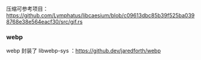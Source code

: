 压缩可参考项目：https://github.com/Lymphatus/libcaesium/blob/c09613dbc85b39f525ba0398768e38e564eacf30/src/gif.rs

### webp
webp 封装了 libwebp-sys ：https://github.dev/jaredforth/webp
